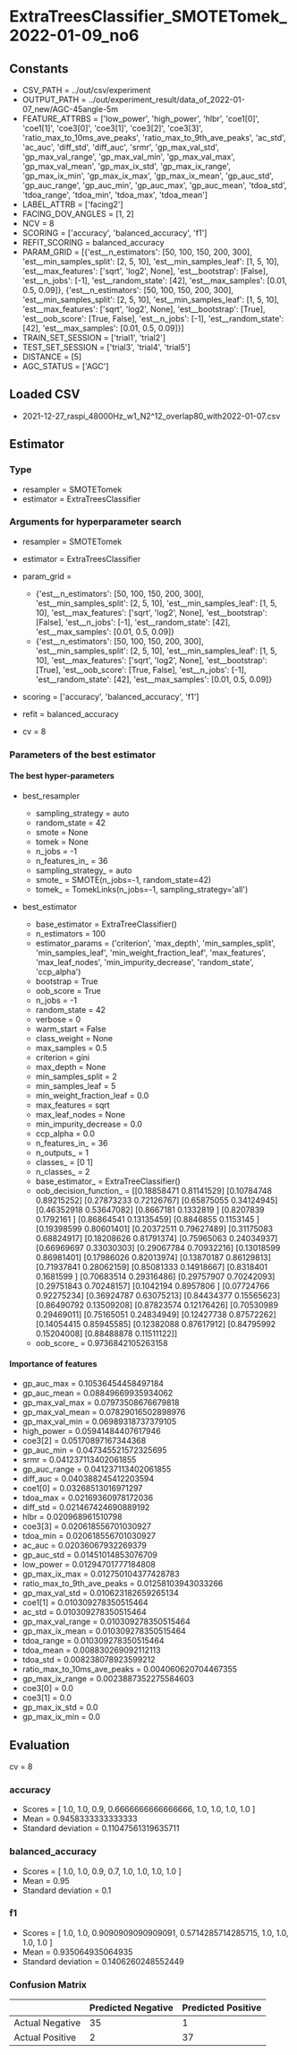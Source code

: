 # ExtraTreesClassifier_SMOTETomek_2022-01-09_no6
## Constants
- CSV_PATH = ../out/csv/experiment
- OUTPUT_PATH = ../out/experiment_result/data_of_2022-01-07_new/AGC-45angle-5m
- FEATURE_ATTRBS = ['low_power', 'high_power', 'hlbr', 'coe1[0]', 'coe1[1]', 'coe3[0]', 'coe3[1]', 'coe3[2]', 'coe3[3]', 'ratio_max_to_10ms_ave_peaks', 'ratio_max_to_9th_ave_peaks', 'ac_std', 'ac_auc', 'diff_std', 'diff_auc', 'srmr', 'gp_max_val_std', 'gp_max_val_range', 'gp_max_val_min', 'gp_max_val_max', 'gp_max_val_mean', 'gp_max_ix_std', 'gp_max_ix_range', 'gp_max_ix_min', 'gp_max_ix_max', 'gp_max_ix_mean', 'gp_auc_std', 'gp_auc_range', 'gp_auc_min', 'gp_auc_max', 'gp_auc_mean', 'tdoa_std', 'tdoa_range', 'tdoa_min', 'tdoa_max', 'tdoa_mean']
- LABEL_ATTRB = ['facing2']
- FACING_DOV_ANGLES = [1, 2]
- NCV = 8
- SCORING = ['accuracy', 'balanced_accuracy', 'f1']
- REFIT_SCORING = balanced_accuracy
- PARAM_GRID = [{'est__n_estimators': [50, 100, 150, 200, 300], 'est__min_samples_split': [2, 5, 10], 'est__min_samples_leaf': [1, 5, 10], 'est__max_features': ['sqrt', 'log2', None], 'est__bootstrap': [False], 'est__n_jobs': [-1], 'est__random_state': [42], 'est__max_samples': [0.01, 0.5, 0.09]}, {'est__n_estimators': [50, 100, 150, 200, 300], 'est__min_samples_split': [2, 5, 10], 'est__min_samples_leaf': [1, 5, 10], 'est__max_features': ['sqrt', 'log2', None], 'est__bootstrap': [True], 'est__oob_score': [True, False], 'est__n_jobs': [-1], 'est__random_state': [42], 'est__max_samples': [0.01, 0.5, 0.09]}]
- TRAIN_SET_SESSION = ['trial1', 'trial2']
- TEST_SET_SESSION = ['trial3', 'trial4', 'trial5']
- DISTANCE = [5]
- AGC_STATUS = ['AGC']

## Loaded CSV
- 2021-12-27_raspi_48000Hz_w1_N2^12_overlap80_with2022-01-07.csv

## Estimator
### Type
- resampler = SMOTETomek
- estimator = ExtraTreesClassifier

### Arguments for hyperparameter search
- resampler = SMOTETomek
- estimator = ExtraTreesClassifier
- param_grid = 
	- {'est__n_estimators': [50, 100, 150, 200, 300], 'est__min_samples_split': [2, 5, 10], 'est__min_samples_leaf': [1, 5, 10], 'est__max_features': ['sqrt', 'log2', None], 'est__bootstrap': [False], 'est__n_jobs': [-1], 'est__random_state': [42], 'est__max_samples': [0.01, 0.5, 0.09]}
	- {'est__n_estimators': [50, 100, 150, 200, 300], 'est__min_samples_split': [2, 5, 10], 'est__min_samples_leaf': [1, 5, 10], 'est__max_features': ['sqrt', 'log2', None], 'est__bootstrap': [True], 'est__oob_score': [True, False], 'est__n_jobs': [-1], 'est__random_state': [42], 'est__max_samples': [0.01, 0.5, 0.09]}

- scoring = ['accuracy', 'balanced_accuracy', 'f1']
- refit = balanced_accuracy
- cv = 8

### Parameters of the best estimator
#### The best hyper-parameters
- best_resampler
	- sampling_strategy = auto
	- random_state = 42
	- smote = None
	- tomek = None
	- n_jobs = -1
	- n_features_in_ = 36
	- sampling_strategy_ = auto
	- smote_ = SMOTE(n_jobs=-1, random_state=42)
	- tomek_ = TomekLinks(n_jobs=-1, sampling_strategy='all')

- best_estimator
	- base_estimator = ExtraTreeClassifier()
	- n_estimators = 100
	- estimator_params = ('criterion', 'max_depth', 'min_samples_split', 'min_samples_leaf', 'min_weight_fraction_leaf', 'max_features', 'max_leaf_nodes', 'min_impurity_decrease', 'random_state', 'ccp_alpha')
	- bootstrap = True
	- oob_score = True
	- n_jobs = -1
	- random_state = 42
	- verbose = 0
	- warm_start = False
	- class_weight = None
	- max_samples = 0.5
	- criterion = gini
	- max_depth = None
	- min_samples_split = 2
	- min_samples_leaf = 5
	- min_weight_fraction_leaf = 0.0
	- max_features = sqrt
	- max_leaf_nodes = None
	- min_impurity_decrease = 0.0
	- ccp_alpha = 0.0
	- n_features_in_ = 36
	- n_outputs_ = 1
	- classes_ = [0 1]
	- n_classes_ = 2
	- base_estimator_ = ExtraTreeClassifier()
	- oob_decision_function_ = [[0.18858471 0.81141529]
 [0.10784748 0.89215252]
 [0.27873233 0.72126767]
 [0.65875055 0.34124945]
 [0.46352918 0.53647082]
 [0.8667181  0.1332819 ]
 [0.8207839  0.1792161 ]
 [0.86864541 0.13135459]
 [0.8846855  0.1153145 ]
 [0.19398599 0.80601401]
 [0.20372511 0.79627489]
 [0.31175083 0.68824917]
 [0.18208626 0.81791374]
 [0.75965063 0.24034937]
 [0.66969697 0.33030303]
 [0.29067784 0.70932216]
 [0.13018599 0.86981401]
 [0.17986026 0.82013974]
 [0.13870187 0.86129813]
 [0.71937841 0.28062159]
 [0.85081333 0.14918667]
 [0.8318401  0.1681599 ]
 [0.70683514 0.29316486]
 [0.29757907 0.70242093]
 [0.29751843 0.70248157]
 [0.1042194  0.8957806 ]
 [0.07724766 0.92275234]
 [0.36924787 0.63075213]
 [0.84434377 0.15565623]
 [0.86490792 0.13509208]
 [0.87823574 0.12176426]
 [0.70530989 0.29469011]
 [0.75165051 0.24834949]
 [0.12427738 0.87572262]
 [0.14054415 0.85945585]
 [0.12382088 0.87617912]
 [0.84795992 0.15204008]
 [0.88488878 0.11511122]]
	- oob_score_ = 0.9736842105263158

#### Importance of features
- gp_auc_max = 0.10536454458497184
- gp_auc_mean = 0.08849669935934062
- gp_max_val_max = 0.07973508676679818
- gp_max_val_mean = 0.07829016502898976
- gp_max_val_min = 0.06989318737379105
- high_power = 0.05941484407617946
- coe3[2] = 0.05170897167344368
- gp_auc_min = 0.047345521572325695
- srmr = 0.041237113402061855
- gp_auc_range = 0.041237113402061855
- diff_auc = 0.040388245412203594
- coe1[0] = 0.03268513016971297
- tdoa_max = 0.02169360978172036
- diff_std = 0.021467424690889192
- hlbr = 0.020968961510798
- coe3[3] = 0.020618556701030927
- tdoa_min = 0.020618556701030927
- ac_auc = 0.02036067932269379
- gp_auc_std = 0.01451014853076709
- low_power = 0.01294701777184808
- gp_max_ix_max = 0.012750104377428783
- ratio_max_to_9th_ave_peaks = 0.01258103943033266
- gp_max_val_std = 0.010623182659265134
- coe1[1] = 0.010309278350515464
- ac_std = 0.010309278350515464
- gp_max_val_range = 0.010309278350515464
- gp_max_ix_mean = 0.010309278350515464
- tdoa_range = 0.010309278350515464
- tdoa_mean = 0.008830269092112113
- tdoa_std = 0.008238078923599212
- ratio_max_to_10ms_ave_peaks = 0.004060620704467355
- gp_max_ix_range = 0.0023887352275584603
- coe3[0] = 0.0
- coe3[1] = 0.0
- gp_max_ix_std = 0.0
- gp_max_ix_min = 0.0

## Evaluation
cv = 8
### accuracy
- Scores = [ 1.0, 1.0, 0.9, 0.6666666666666666, 1.0, 1.0, 1.0, 1.0 ]
- Mean = 0.9458333333333333
- Standard deviation = 0.11047561319635711

### balanced_accuracy
- Scores = [ 1.0, 1.0, 0.9, 0.7, 1.0, 1.0, 1.0, 1.0 ]
- Mean = 0.95
- Standard deviation = 0.1

### f1
- Scores = [ 1.0, 1.0, 0.9090909090909091, 0.5714285714285715, 1.0, 1.0, 1.0, 1.0 ]
- Mean = 0.935064935064935
- Standard deviation = 0.1406260248552449

### Confusion Matrix
|  | Predicted Negative | Predicted Positive |
| --- | --- | --- |
| Actual Negative | 35 | 1 |
| Actual Positive | 2 | 37 |

      